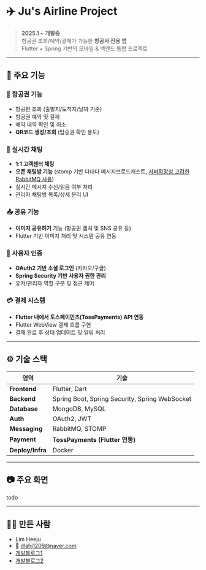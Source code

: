 # ✈️ Ju's Airline Project

> **2025.1 ~ 개발중**  
> 항공권 조회/예약/결제가 가능한 **항공사 전용 앱**  
> Flutter + Spring 기반의 모바일 & 백엔드 통합 프로젝트

---

## 📱 주요 기능

### 🧭 항공권 기능
- 항공편 조회 (출발지/도착지/날짜 기준)
- 항공권 예약 및 결제
- 예약 내역 확인 및 취소
- **QR코드 생성/조회** (탑승권 확인 용도)

### 💬 실시간 채팅
- **1:1 고객센터 채팅** 
- **오픈 채팅방 기능** (stomp 기반 다대다 메시지브로드캐스트, [서버확장성 고려한 RabbitMQ 사용](https://velog.io/@juju129/rabbitMq-%EC%84%9C%EB%B2%84-%ED%99%95%EC%9E%A5%EC%84%B1%EC%9D%84-%EA%B3%A0%EB%A0%A4%ED%95%B4-rabbitMq-%EB%8F%84%EC%9E%85%ED%95%B4%EB%B3%B4%EA%B8%B0))
- 실시간 메시지 수신/읽음 여부 처리
- 관리자 채팅방 목록/상세 분리 UI

### 📤 공유 기능
- **이미지 공유하기** 기능 (항공권 캡처 및 SNS 공유 등)
- Flutter 기반 이미지 처리 및 시스템 공유 연동

### 🔐 사용자 인증
- **OAuth2 기반 소셜 로그인** (카카오/구글)
- **Spring Security 기반 사용자 권한 관리**
- 유저/관리자 역할 구분 및 접근 제어

### 💳 결제 시스템
- **Flutter 내에서 토스페이먼츠(TossPayments) API 연동**
- Flutter WebView 결제 흐름 구현
- 결제 완료 후 상태 업데이트 및 알림 처리

---

## ⚙️ 기술 스택

| 영역 | 기술 |
|------|------|
| **Frontend** | Flutter, Dart |
| **Backend** | Spring Boot, Spring Security, Spring WebSocket |
| **Database** | MongoDB, MySQL |
| **Auth** | OAuth2, JWT |
| **Messaging** | RabbitMQ, STOMP |
| **Payment** | **TossPayments (Flutter 연동)** |
| **Deploy/Infra** | Docker |

---

## 📷 주요 화면

todo

---



## 🙋‍♀️ 만든 사람

- Lim Heeju
- 📧 dlahj1209@naver.com
- [개발블로그1](https://velog.io/@juju129/posts)
- [개발블로그2](https://blog.naver.com/dlahj1209)
